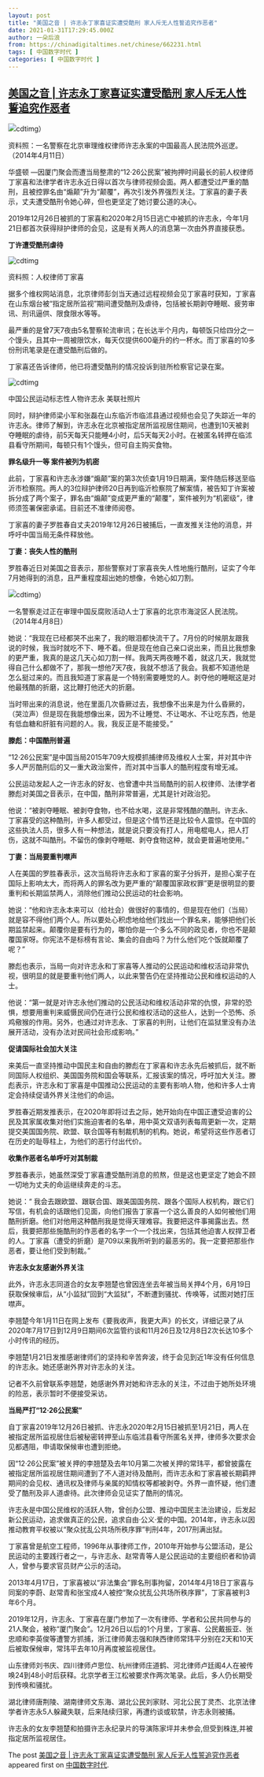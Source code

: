 ```yaml
---
layout: post
title: "美国之音 | 许志永丁家喜证实遭受酷刑 家人斥无人性誓追究作恶者"
date: 2021-01-31T17:29:45.000Z
author: 一朵后浪
from: https://chinadigitaltimes.net/chinese/662231.html
tags: [ 中国数字时代 ]
categories: [ 中国数字时代 ]
---
```

<!--1612114185000-->
[美国之音 | 许志永丁家喜证实遭受酷刑 家人斥无人性誓追究作恶者](https://chinadigitaltimes.net/chinese/662231.html)
------

<div>
<p><img src="https://chinadigitaltimes.net/chinese/files/2021/01/post-662231-6016e2418523c." alt="cdtimg）" /></p><div class="ts">资料照：一名警察在北京审理维权律师许志永案的中国最高人民法院外巡逻。（2014年4月11日）</div></p><p>华盛顿 —因厦门聚会而遭当局整肃的“12·26公民案”被拘押时间最长的前人权律师丁家喜和法律学者许志永近日得以首次与律师视频会面。两人都遭受过严重的酷刑，且被控罪名由“煽颠”升为“颠覆”，再次引发外界强烈关注。丁家喜的妻子表示，丈夫遭受酷刑令她心碎，但也更坚定了她讨要公道的决心。</p><p>2019年12月26日被抓的丁家喜和2020年2月15日逃亡中被抓的许志永，今年1月21日都首次获得辩护律师的会见，这是有关两人的消息第一次由外界直接获悉。</p><p><strong>丁许遭受酷刑虐待</strong></p><p><img src="https://chinadigitaltimes.net/chinese/files/2021/01/post-662231-6016e24191f8e." alt="cdtimg" /></p><div class="ts">资料照：人权律师丁家喜</div></p><p>据多个维权网站消息，北京律师彭剑当天通过远程视频会见丁家喜时获知，丁家喜在山东烟台被“指定居所监视”期间遭受酷刑及虐待，包括被长期剥夺睡眠、疲劳审讯、刑讯逼供、限食限水等等。</p><p>最严重的是曾7天7夜由5名警察轮流审讯；在长达半个月内，每顿饭只给四分之一个馒头，且其中一周被限饮水，每天仅提供600毫升的约一杯水。而丁家喜的10多份刑讯笔录是在遭受酷刑后做的。</p><p>丁家喜还告诉律师，他已将遭受酷刑的情况投诉到驻所检察官记录在案。</p><p><img src="https://chinadigitaltimes.net/chinese/files/2021/01/post-662231-6016e24256203." alt="cdtimg" /></p><div class="ts">中国公民运动标志性人物许志永 美联社照片</div></p><p>同时，辩护律师梁小军和张磊在山东临沂市临沭县通过视频也会见了失踪近一年的许志永。律师了解到，许志永在北京被指定居所监视居住期间，也遭到10天被剥夺睡眠的虐待，前5天每天只能睡4小时，后5天每天2小时。在被匿名转押在临沭县看守所期间，每顿只有1个馒头，但可自主购买食物。</p><p><strong>罪名级升一等 案件被列为机密</strong></p><p>此前，丁家喜和许志永涉嫌“煽颠”案的第3次侦查1月19日期满，案件随后移送至临沂市检察院。两人的3位辩护律师20日再到临沂检察院了解案情，被告知丁许案被拆分成了两个案子，罪名由“煽颠”变成更严重的“颠覆”，案件被列为“机密级”，律师须签署保密承诺。目前还不准律师阅卷。</p><p>丁家喜的妻子罗胜春自丈夫2019年12月26日被捕后，一直发推关注他的消息，并呼吁中国当局无条件释放他。</p><p><strong>丁妻：丧失人性的酷刑</strong></p><p>罗胜春近日对美国之音表示，那些警察对丁家喜丧失人性地施行酷刑，证实了今年7月她得到的消息，且严重程度超出她的想像，令她心如刀割。</p><p><img src="https://chinadigitaltimes.net/chinese/files/2021/01/post-662231-6016e24323d72." alt="cdtimg）" /></p><div class="ts">一名警察走过正在审理中国反腐败活动人士丁家喜的北京市海淀区人民法院。（2014年4月8日）</div></p><p>她说：“我现在已经都哭不出来了，我的眼泪都快流干了。7月份的时候朋友跟我说的时候，我当时就吃不下、睡不着。但是现在他自己亲口说出来，而且比我想象的更严重，我真的是这几天心如刀割一样。我两天两夜睡不着，就这几天，我就觉得自己什么都做不了，那我一想他7天7夜，我就不想活了我会。我都不知道他是怎么挺过来的。而且我知道丁家喜是一个特别需要睡觉的人。剥夺他的睡眠这是对他最残酷的折磨，这比鞭打他还大的折磨。</p><p>当时带出来的消息说，他在里面几次昏厥过去，我想像不出来是为什么昏厥的，（哭泣声）但是现在我能想像出来，因为不让睡觉、不让喝水、不让吃东西，他是有低血糖和肝脏有问题的人。我，我反正是不能接受。”</p><p><strong>滕彪：中国酷刑普遍</strong></p><p>“12·26公民案”是中国当局2015年709大规模抓捕律师及维权人士案，并对其中许多人严厉酷刑后的又一重大政治案件，而对其中当事人的酷刑程度有增无减。</p><p>公民运动发起人之一许志永的好友、也曾遭中共当局酷刑的前人权律师、法律学者滕彪对美国之音表示，在中国，酷刑非常普遍，尤其是针对政治犯。</p><p>他说：“被剥夺睡眠、被剥夺食物，也不给水喝，这是非常残酷的酷刑。许志永、丁家喜受的这种酷刑，许多人都受过，但是这个情节还是比较令人震惊。在中国的这些执法人员，很多人有一种想法，就是说只要没有打人，用电棍电人，把人打伤，这就不叫酷刑。不留伤的像剥夺睡眠、剥夺食物这种，就会更普遍地使用。”</p><p><strong>丁妻：当局要重判噤声</strong></p><p>人在美国的罗胜春表示，这次当局将许志永和丁家喜的案子分拆开，是担心案子在国际上影响太大，而将两人的罪名改为更严重的“颠覆国家政权罪”更是很明显的要重判和长期监禁两人，消除他们推动公民运动的社会影响。</p><p>她说：“他和许志永本来可以（给社会）做很好的事情的，但是现在他们（当局）就是容不得他们两个人。所以要处心积虑地给他们找出一个罪名来，能够把他们长期监禁起来。颠覆你是要有行为的，哪怕你是一个多么不同的政见者，你也不是颠覆国家呀。你宪法不是标榜有言论、集会的自由吗？为什么他们吃个饭就颠覆了呢？”</p><p>滕彪也表示，当局一向对许志永和丁家喜等人推动的公民运动和维权活动非常仇视，很明显的就是要重判他们两人，以此来警告仍在坚持推动公民和维权运动的人士。</p><p>他说：“第一就是对许志永他们推动的公民活动和维权活动非常的仇恨，非常的恐惧，想要用重判来威慑民间仍在进行公民和维权活动的这些人，达到一个恐怖、杀鸡儆猴的作用。另外，也通过对许志永、丁家喜的判刑，让他们在监狱里没有办法展开活动，没有办法对民间社会形成影响。”</p><p><strong>促请国际社会加大关注</strong></p><p>来美后一直坚持推动中国民主和自由的滕彪在丁家喜和许志永先后被抓后，就不断同国际人权组织、美国国务院和国会等联系，汇报该案的情况，呼吁加大关注。滕彪表示，许志永和丁家喜是中国推动公民运动的主要有影响人物，他和许多人士肯定会持续促请外界关注他们的命运。</p><p>罗胜春近期发推表示，在2020年即将过去之际，她开始向在中国正遭受迫害的公民及其家属收集对他们实施迫害者的名单，用中英文双语列表每周更新一次，定期提交美国国务院、欧盟、联合国等有制裁机制的机构。她说，希望将这些作恶者订在历史的耻辱柱上，为他们的恶行付出代价。</p><p><strong>收集作恶者名单呼吁对其制裁</strong></p><p>罗胜春表示，她虽然深受丁家喜遭受酷刑消息的煎熬，但是这也更坚定了她会不顾一切地为丈夫的命运继续奔走的斗志。</p><p>她说：“ 我会去跟欧盟、跟联合国、跟美国国务院、跟各个国际人权机构，跟它们写信，有机会的话跟他们见面，向他们报告丁家喜一个这么善良的人如何被他们用酷刑折磨。他们对他用这种酷刑我是觉得天理难容。我要把这件事揭露出去。然后，我要把那些施酷刑的作恶者的名字一个一个找出来，包括其他迫害人权捍卫者的人。丁家喜（遭受的折磨）是709以来我所听到的最恶劣的。我一定要把那些作恶者，要让他们受到制裁。”</p><p><strong>许志永女友感谢外界关注</strong></p><p>此外，许志永志同道合的女友李翘楚也曾因连坐去年被当局关押4个月，6月19日获取保候审后，从“小监狱”回到“大监狱”，不断遭到骚扰、传唤等，试图对她打压噤声。</p><p>李翘楚今年1月11日在网上发布《要我收声，我更大声》的长文，详细记录了从2020年7月17日到12月9日期间6次监管约谈和11月26日及12月8日2次长达10多个小时传讯的经历。</p><p>李翘楚1月21日发推感谢律师们的坚持和辛苦奔波，终于会见到近1年没有任何信息的许志永。她还感谢外界对许志永的关注。</p><p>记者不久前曾联系李翘楚，她感谢外界对她和许志永的关注，不过由于她所处环境的险恶，表示暂时不便接受采访。</p><p><strong>当局严打“12·26公民案”</strong></p><p>自丁家喜2019年12月26日被抓、许志永2020年2月15日被抓至1月21日，两人在被指定居所监视居住后被秘密转押至山东临沭县看守所匿名关押，律师多次要求会见都遇阻，申请取保候审也遭到拒绝。</p><p>因“12·26公民案”被关押的李翘楚及去年10月第二次被关押的常玮平，都曾披露在被指定居所监视居住期间遭到了不人道对待及酷刑，而许志永和丁家喜被长期羁押期间的会见权、通讯权及律师与亲属的知情权等都被剥夺。外界一直怀疑，他们遭受了酷刑及非人道虐待。此次律师会见证实了酷刑的情况。</p><p>许志永是中国公民维权的活跃人物，曾创办公盟、推动中国民主法治建设，后发起新公民运动，追求做真正的公民，追求自由·公义·爱的中国。2014年，许志永以因推动教育平权被以“聚众扰乱公共场所秩序罪”判刑4年，2017刑满出狱。</p><p>丁家喜曾是航空工程师，1996年从事律师工作，2010年开始参与公盟活动，是公民运动的主要践行者之一，与许志永、赵常青等人是公民运动的主要组织者和协调人，曾参与要求官员财产公示的活动。</p><p>2013年4月17日，丁家喜被以“非法集会”罪名刑事拘留，2014年4月18日丁家喜与同案的李蔚、赵常青和张宝成4人被控“聚众扰乱公共场所秩序罪”，丁家喜被判3年6个月。</p><p>2019年12月，许志永、丁家喜在厦门参加了一次有律师、学者和公民共同参与的21人聚会，被称“厦门聚会”。12月26日以后的1个月里，丁家喜、公民戴振亚、张忠顺和李英俊等遭警方抓捕，浙江律师黄志强和陕西律师常玮平分别在2天和10天后被取保候审，常玮平去年10月再度被监视居住。</p><p>山东律师刘书庆、四川律师卢思位、杭州律师庄道鹤、河北律师卢廷阁4人在被传唤24到48小时后获释。北京学者王江松被要求作两次笔录。此后，多人仍长期受到传唤和骚扰。</p><p>湖北律师唐荆陵、湖南律师文东海、湖北公民刘家财、河北公民丁灵杰、北京法律学者许志永5人躲藏失联，后来陆续归家，再遭约谈或软禁，许志永则被捕。</p><p>许志永的女友李翘楚和拍摄许志永纪录片的导演陈家坪并未参会,但受到株连,并被指定居所监视居住。</p><p>The post <a rel="nofollow" href="https://chinadigitaltimes.net/chinese/662231.html">美国之音 | 许志永丁家喜证实遭受酷刑 家人斥无人性誓追究作恶者</a> appeared first on <a rel="nofollow" href="https://chinadigitaltimes.net/chinese">中国数字时代</a>.</p>
</div>
